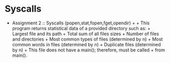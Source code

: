# Syscalls
+ Assignment 2 :: Syscalls (popen,stat,fopen,fget,opendir)   +   + This program returns statistical data of a provided directory such as:   + Largest file and its path   + Total sum of all files sizes   + Number of files and directories   + Most common types of files (determined by n)   + Most common words in files (determined by n)   + Duplicate files (determined by n)    + This file does not have a main(); therefore, must be called   + from main().
